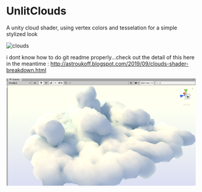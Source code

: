 # UnlitClouds
A unity cloud shader, using vertex colors and tesselation for a simple stylized look


![clouds](./Readimages/clouds.gif)



 i dont know how to do git readme properly...check out the detail of this here in the meantime : http://astroukoff.blogspot.com/2019/09/clouds-shader-breakdown.html


![clouds](./Readimages/clouds.png)
